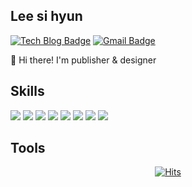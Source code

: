 ## Lee si hyun 
  [![Tech Blog Badge](http://img.shields.io/badge/-Tech%20blog-black?style=flat-square&logo=github&link=https://zzsza.github.io/)](https://github.com/sihyun96/)
  [![Gmail Badge](https://img.shields.io/badge/Gmail-d14836?style=flat-square&logo=Gmail&logoColor=white&link=mailto:snugyun01@gmail.com)](mailto:sihyun9627@gmail.com)
 
 👋 Hi there! I'm publisher & designer

 ## Skills
<img src="https://img.shields.io/badge/HTML5-20232a.svg?style=for-the-badge&logo=HTML5&logoColor=61DAFB" /> <img src="https://img.shields.io/badge/CSS3-008DDA.svg?style=for-the-badge&logo=CSS3&logoColor=ffffff" /> <img src="https://img.shields.io/badge/jQuery-FC819E.svg?style=for-the-badge&logo=jQuery&logoColor=ffffff" /> <img src="https://img.shields.io/badge/jS-0D7C66.svg?style=for-the-badge&logo=javaScript&logoColor=141E46" /> <img src="https://img.shields.io/badge/GSAP-FFD35A.svg?style=for-the-badge&logo=GSAP&logoColor=61DAFB" /> <img src="https://img.shields.io/badge/React-EE4E4E.svg?style=for-the-badge&logo=react&logoColor=61DAFB" /> <img src="https://img.shields.io/badge/
Lottie Animation-874CCC.svg?style=for-the-badge&logo=lottie&logoColor=61DAFB" /> <img src="https://img.shields.io/badge/UI design-59D5E0.svg?style=for-the-badge&logo=UI&logoColor=ffffff" />
 ## Tools
  

 <div align=center>
	
  [![Hits](https://hits.seeyoufarm.com/api/count/incr/badge.svg?url=https%3A%2F%2Fgithub.com%2Fgjbae1212%2Fhit-counter)](https://hits.seeyoufarm.com)
	
  </div>
                                                     

<!--
**sihyun96/sihyun96** is a ✨ _special_ ✨ repository because its `README.md` (this file) appears on your GitHub profile.

Here are some ideas to get you started:

- 🔭 I’m currently working on ...
- 🌱 I’m currently learning ...
- 👯 I’m looking to collaborate on ...
- 🤔 I’m looking for help with ...
- 💬 Ask me about ...
- 📫 How to reach me: ...
- 😄 Pronouns: ...
- ⚡ Fun fact: ...
-->
